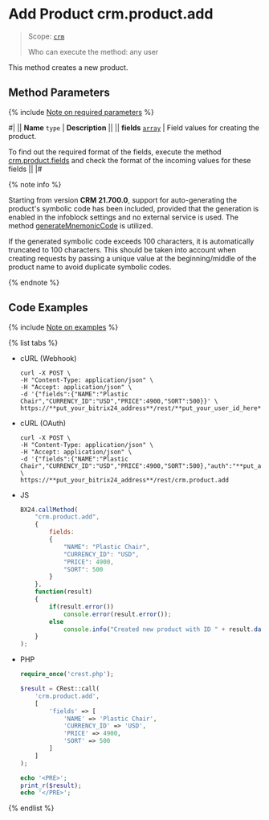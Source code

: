 # Add Product crm.product.add

> Scope: [`crm`](../../../scopes/permissions.md)
>
> Who can execute the method: any user

This method creates a new product.

## Method Parameters

{% include [Note on required parameters](../../../../_includes/required.md) %}

#|
|| **Name**
`type` | **Description** ||
|| **fields**
[`array`](../../../data-types.md) | Field values for creating the product.

To find out the required format of the fields, execute the method [crm.product.fields](./crm-product-fields.md) and check the format of the incoming values for these fields ||
|#

{% note info %}

Starting from version **CRM 21.700.0**, support for auto-generating the product's symbolic code has been included, provided that the generation is enabled in the infoblock settings and no external service is used. The method [generateMnemonicCode](https://dev.1c-bitrix.com/api_help/iblock/classes/ciblockelement/generatemnemoniccode.php) is utilized.

If the generated symbolic code exceeds 100 characters, it is automatically truncated to 100 characters. This should be taken into account when creating requests by passing a unique value at the beginning/middle of the product name to avoid duplicate symbolic codes.

{% endnote %}

## Code Examples

{% include [Note on examples](../../../../_includes/examples.md) %}

{% list tabs %}

- cURL (Webhook)

    ```http
    curl -X POST \
    -H "Content-Type: application/json" \
    -H "Accept: application/json" \
    -d '{"fields":{"NAME":"Plastic Chair","CURRENCY_ID":"USD","PRICE":4900,"SORT":500}}' \
    https://**put_your_bitrix24_address**/rest/**put_your_user_id_here**/**put_your_webhook_here**/crm.product.add
    ```

- cURL (OAuth)

    ```http
    curl -X POST \
    -H "Content-Type: application/json" \
    -H "Accept: application/json" \
    -d '{"fields":{"NAME":"Plastic Chair","CURRENCY_ID":"USD","PRICE":4900,"SORT":500},"auth":"**put_access_token_here**"}' \
    https://**put_your_bitrix24_address**/rest/crm.product.add
    ```

- JS

    ```js
    BX24.callMethod(
        "crm.product.add",
        {
            fields:
            {
                "NAME": "Plastic Chair",
                "CURRENCY_ID": "USD",
                "PRICE": 4900,
                "SORT": 500
            }
        },
        function(result)
        {
            if(result.error())
                console.error(result.error());
            else
                console.info("Created new product with ID " + result.data());
        }
    );
    ```

- PHP

    ```php
    require_once('crest.php');

    $result = CRest::call(
        'crm.product.add',
        [
            'fields' => [
                'NAME' => 'Plastic Chair',
                'CURRENCY_ID' => 'USD',
                'PRICE' => 4900,
                'SORT' => 500
            ]
        ]
    );

    echo '<PRE>';
    print_r($result);
    echo '</PRE>';
    ```

{% endlist %}